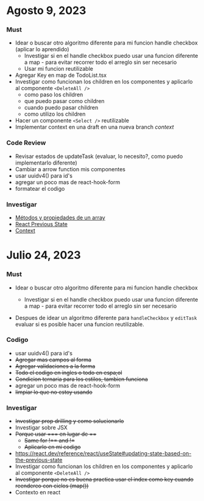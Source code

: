 # Agosto 9, 2023

### Must

- Idear o buscar otro algoritmo diferente para mi funcion handle checkbox (aplicar lo aprendido)
  - Investigar si en el handle checkbox puedo usar una funcion diferente a map - para evitar recorrer todo el arreglo sin ser necesario
  - Usar mi funcion reutilizable
- Agregar Key en map de TodoList.tsx
- Investigar como funcionan los children en los componentes y aplicarlo al componente `<DeleteAll />`
  - como paso los children
  - que puedo pasar como children
  - cuando puedo pasar children
  - como utilizo los children
- Hacer un componente `<Select />` reutilizable
- Implementar context en una draft en una nueva branch *context*

### Code Review

- Revisar estados de updateTask (evaluar, lo necesito?, como puedo implementarlo diferente)
- Cambiar a arrow function mis componentes
- usar uuidv4() para id's
- agregar un poco mas de react-hook-form
- formatear el codigo

### Investigar

- [Métodos y propiedades de un array](https://developer.mozilla.org/es/docs/Web/JavaScript/Reference/Global_Objects/Array)
- [React Previous State](https://react.dev/reference/react/useState#updating-state-based-on-the-previous-state)
- [Context](https://react.dev/reference/react/useContext)

# Julio 24, 2023

### Must

- Idear o buscar otro algoritmo diferente para mi funcion handle checkbox

  - Investigar si en el handle checkbox puedo usar una funcion diferente a map - para evitar recorrer todo el arreglo sin ser necesario

- Despues de idear un algoritmo diferente para `handleCheckbox` y `editTask` evaluar si es posible hacer una funcion reutilizable.

### Codigo

- usar uuidv4() para id's
- ~~Agregar mas campos al forma~~
- ~~Agregar validaciones a la forma~~
- ~~Todo el codigo en ingles o todo en espa;ol~~
- ~~Condicion ternaria para los estilos, tambien funciona~~
- agregar un poco mas de react-hook-form
- ~~limpiar lo que no estoy usando~~

### Investigar

- ~~Investigar prop drilling y como solucionarlo~~
- Investigar sobre JSX
- ~~Porque usar === en lugar de ==~~
  - ~~Same for !== and !=~~
  - ~~Aplicarlo en mi codigo~~
- https://react.dev/reference/react/useState#updating-state-based-on-the-previous-state
- Investigar como funcionan los children en los componentes y aplicarlo al componente `<DeleteAll />`
- ~~Investigar porque no es buena practica usar el index como key cuando reendereo con ciclos (map())~~
- Contexto en react
